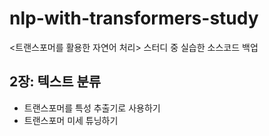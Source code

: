 # nlp-with-transformers-study

<트랜스포머를 활용한 자연어 처리> 스터디 중 실습한 소스코드 백업

## 2장: 텍스트 분류
- 트랜스포머를 특성 추출기로 사용하기
- 트랜스포머 미세 튜닝하기
